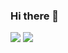 ### Hi there 👋

<img src="https://img.shields.io/github/followers/kimpeep?style=social">
<img src="https://img.shields.io/badge/Python-3766AB?style=flat-square&logo=Python&logoColor=white"/></a>&nbsp 
